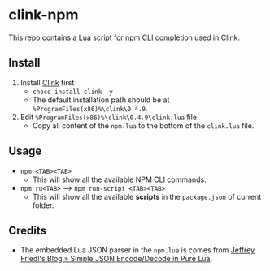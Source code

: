 # clink-npm

This repo contains a [Lua](https://www.lua.org) script for [npm CLI](https://docs.npmjs.com) completion used in [Clink](https://mridgers.github.io/clink/).

## Install

1. Install [Clink](https://mridgers.github.io/clink/) first
    * `choco install clink -y`
    * The default installation path should be at `%ProgramFiles(x86)%\clink\0.4.9`.
2. Edit `%ProgramFiles(x86)%\clink\0.4.9\clink.lua` file
    * Copy all content of the `npm.lua` to the bottom of the `clink.lua` file.

## Usage

* `npm <TAB><TAB>`
  * This will show all the available NPM CLI commands.
* `npm ru<TAB>` --> `npm run-script <TAB><TAB>`
  * This will show all the available **scripts** in the `package.json` of current folder.

## Credits

* The embedded Lua JSON parser in the `npm.lua` is comes from [Jeffrey Friedl's Blog » Simple JSON Encode/Decode in Pure Lua](http://regex.info/blog/lua/json).

